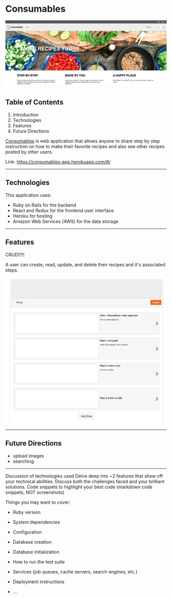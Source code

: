 # Consumables 

<p align="center">
    <img src = "app/assets/images/website-screenshot.png"/>
</p>


## Table of Contents
1. Introduction 
2. Technologies
3. Features
4. Future Directions

[Consumables](https://consumables-app.herokuapp.com/#/) is web application that allows anyone to share step by step instruction on how to make their favorite recipes and also see other recipes posted by other users. 

Link: https://consumables-app.herokuapp.com/#/

---

## Technologies 
This application uses:

* Ruby on Rails for the backend 
* React and Redux for the frontend user interface 
* Heroku for hosting
* Amazon Web Services (AWS) for the data storage

---

## Features 

CRUD!!!!! 

A user can create, read, update, and delete their recipes and it's associated steps.

<p align="center">
    <img src = "app/assets/images/steps.png"/>
</p>

---

## Future Directions

* upload images 
* searching

---



Discussion of technologies used
Delve deep into ~2 features that show off your technical abilities. Discuss both the challenges faced and your brilliant solutions.
Code snippets to highlight your best code (markdown code snippets, NOT screenshots)




Things you may want to cover:

* Ruby version

* System dependencies

* Configuration

* Database creation

* Database initialization

* How to run the test suite

* Services (job queues, cache servers, search engines, etc.)

* Deployment instructions

* ...
